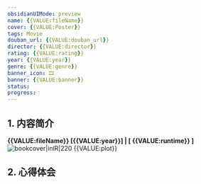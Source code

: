 ```yaml
---
obsidianUIMode: preview
name: {{VALUE:fileName}}
cover: {{VALUE:Poster}}
tags: Movie
douban_url: {{VALUE:douban_url}}
director: {{VALUE:director}}
rating: {{VALUE:rating}}
year: {{VALUE:year}}
genre: {{VALUE:genre}}
banner_icon: 🎞 
banner: {{VALUE:banner}}
status: 
progress: 
---
```


## 1. 内容简介
**{{VALUE:fileName}} [{{VALUE:year}}] | [ {{VALUE:runtime}} ]** ![bookcover|inlR|220]({{VALUE:Poster}})
{{VALUE:plot}}









## 2. 心得体会


